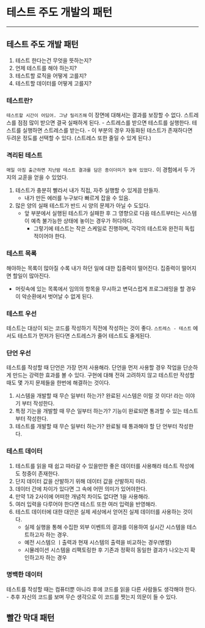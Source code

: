 # 테스트 주도 개발의 패턴
- - -
## 테스트 주도 개발 패턴

1. 테스트 한다는건 무엇을 뜻하는지?
2. 언제 테스트를 해야 하는지?
3. 테스트할 로직을 어떻게 고를지?
4. 테스트할 데이터를 어떻게 고를지?

### 테스트란?   
```테스트할 시간이 어딨어. 그냥 릴리즈해``` 이 장면에 대해서는 결과를 보장할 수 없다. 스트레스를 점점 많이 받으면 결국 실패하게 된다.
    - 스트레스를 받으면 테스트를 실행한다. 테스트를 실행하면 스트레스를 받는다.
        - 이 부분의 경우 자동화된 테스트가 존재하다면 두려운 정도를 선택할 수 있다. (스트레스 또한 줄일 수 있게 된다.)

### 격리된 테스트
```매일 아침 출근하면 지난밤 테스트 결과를 담은 종이더미가 놓여 있었다.``` 이 경험에서 두 가지의 교훈을 얻을 수 있었다.
1. 테스트가 충분히 빨라서 내가 직접, 자주 실행할 수 있게끔 만들자.
   - 내가 만든 에러를 누구보다 빠르게 잡을 수 있음.
2. 많은 양의 실패 테스트가 반드 시 양의 문제가 아닐 수 도있다.
   - 앞 부분에서 실행된 테스트가 실패한 후 그 영향으로 다음 테스트부터는 시스템이 예측 불가능한 상태에 놓이는 경우가 허다하다.
      - 그렇기에 테스트는 작은 스케일로 진행하며, 각각의 테스트와 완전히 독립적이어야 한다.

### 테스트 목록
해야하는 목록이 많아질 수록 내가 하던 일에 대한 집중력이 떨어진다. 집중력이 떨어지면 할일이 많아진다.
 - 머릿속에 있는 목록에서 임의의 항목을 무시하고 변덕스럽게 프로그래밍을 할 경우 이 악순환에서 벗어날 수 없게 된다.

### 테스트 우선
테스트는 대상이 되는 코드를 작성하기 직전에 작성하는 것이 좋다. ```스트레스 - 테스트``` 에서도 테스트가 먼저가 된다면 스트레스가 줄어 테스트도 줄게된다.

### 단언 우선
테스트를 작성할 때 단언은 가장 먼저 사용해라.
단언을 먼저 사용할 경우 작업을 단순하게 만드는 강력한 효과를 볼 수 있다. 구현에 대해 전혀 고려하지 않고 테스트만 작성할 때도 몇 가지 문제들을 한번에 해결하는 것이다.
1. 시스템을 개발할 때 무슨 일부터 하는가? 완료된 시스템은 이럴 것 이다! 라는 이야기 부터 작성한다.
2. 특정 기는을 개발할 때 무슨 일부터 하는가? 기능이 완료되면 통과할 수 있는 테스트 부터 작성한다.
3. 테스트를 개발할 때 무슨 일부터 하는가? 완료될 때 통과해야 할 단 언부터 작성한다.

### 테스트 데이터
1. 테스트를 읽을 때 쉽고 따라갈 수 있을만한 좋은 데이터를 사용해라 테스트 작성에도 청중이 존재한다.
2. 단지 데이터 값을 산발하기 위해 데이터 값을 산발하지 마라.
3. 데이터 간에 차이가 있다면 그 속에 어떤 의미가 있어야한다.
4. 만약 1과 2사이에 어떠한 개념적 차이도 없다면 1을 사용해라.
5. 여러 입력을 다루어야 한다면 테스트 또한 여러 입력을 반영해라.
6. 테스트 데이터에 대한 대안은 실제 세상에서 얻어진 실제 데이터를 사용하는 것이다.
   - 실제 실행을 통해 수집한 외부 이벤트의 결과를 이용하여 실시간 시스템을 테스트하고자 하는 경우.
   - 예전 시스템으 ㅣ출력과 현재 시스템의 출력을 비교하는 경우(병렬)
   - 시뮬레이션 시스템을 리팩토링한 후 기존과 정확히 동일한 결과가 나오는지 확인하고자 하는 경우

### 명백한 데이터
테스트를 작성할 때는 컴퓨터뿐 아니라 후에 코드를 읽을 다른 사람들도 생각해야 한다.
    - 추후 자신의 코드를 보며 무슨 생각으로 이 코드를 짯는지 의문이 들 수 있다.

## 빨간 막대 패턴


